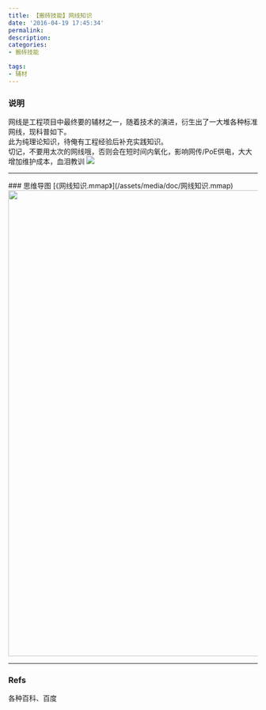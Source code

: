 ```yaml
---
title: 【搬砖技能】网线知识
date: '2016-04-19 17:45:34'
permalink: 
description: 
categories:  
- 搬砖技能

tags: 
- 辅材
---
```



### 说明
网线是工程项目中最终要的辅材之一，随着技术的演进，衍生出了一大堆各种标准网线，现科普如下。 
<br/>
此为纯理论知识，待俺有工程经验后补充实践知识。 
<br/>
切记，不要用太次的网线哦，否则会在短时间内氧化，影响网传/PoE供电，大大增加维护成本，血泪教训 ![](/assets/media/img/monkey/wuwuwu.gif)

<hr/>
### 思维导图 [《网线知识.mmap》](/assets/media/doc/网线知识.mmap)
<a href="/assets/media/img/网线知识.png" target="_blank">
    <img src="/assets/media/img/Brickmove/网线知识.png" width="942px"/>
</a>


<hr/>

### Refs
各种百科、百度